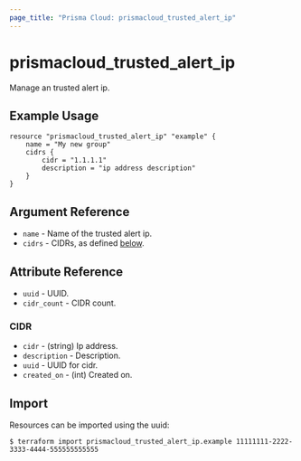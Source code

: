 ```yaml
---
page_title: "Prisma Cloud: prismacloud_trusted_alert_ip"
---
```


# prismacloud_trusted_alert_ip

Manage an trusted alert ip.

## Example Usage

```hcl
resource "prismacloud_trusted_alert_ip" "example" {
    name = "My new group"
    cidrs {
        cidr = "1.1.1.1"
        description = "ip address description"
    }
}
```

## Argument Reference

* `name` - Name of the trusted alert ip.
* `cidrs` - CIDRs, as defined [below](#CIDR).

## Attribute Reference

* `uuid` - UUID.
* `cidr_count` - CIDR count.

### CIDR

* `cidr` - (string) Ip address.
* `description` - Description.
* `uuid` - UUID for cidr.
* `created_on` - (int) Created on.

## Import

Resources can be imported using the uuid:

```
$ terraform import prismacloud_trusted_alert_ip.example 11111111-2222-3333-4444-555555555555
```
